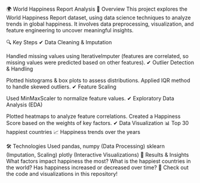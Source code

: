 🌍 World Happiness Report Analysis
📌 Overview
This project explores the World Happiness Report dataset, using data science techniques to analyze trends in global happiness. It involves data preprocessing, visualization, and feature engineering to uncover meaningful insights.

🔍 Key Steps
✔ Data Cleaning & Imputation

Handled missing values using IterativeImputer (features are correlated, so missing values were predicted based on other features).
✔ Outlier Detection & Handling

Plotted histograms & box plots to assess distributions.
Applied IQR method to handle skewed outliers.
✔ Feature Scaling

Used MinMaxScaler to normalize feature values.
✔ Exploratory Data Analysis (EDA)

Plotted heatmaps to analyze feature correlations.
Created a Happiness Score based on the weights of key factors.
✔ Data Visualization
📊 Top 30 happiest countries
📈 Happiness trends over the years

🛠 Technologies Used
pandas, numpy (Data Processing)
sklearn (Imputation, Scaling)
plotly (Interactive Visualizations)
🚀 Results & Insights
What factors impact happiness the most?
What is the happiest countries in the world?
Has happiness increased or decreased over time?
📌 Check out the code and visualizations in this repository!
